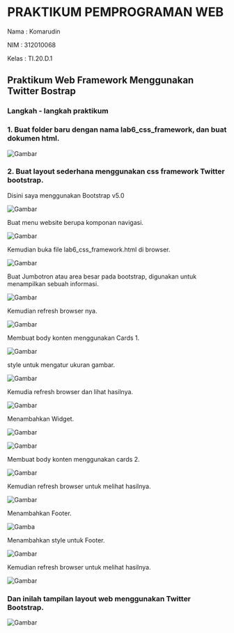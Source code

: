 # PRAKTIKUM PEMPROGRAMAN WEB
Nama  : Komarudin <p>
NIM   : 312010068 <p>
Kelas : TI.20.D.1 <p>
## Praktikum Web Framework Menggunakan Twitter Bostrap<p>
### Langkah - langkah praktikum <p>
### 1. Buat folder baru dengan nama lab6_css_framework, dan buat dokumen html.<p>
![Gambar](Css1.png)<p>
### 2. Buat layout sederhana menggunakan css framework Twitter bootstrap.<p>
Disini saya menggunakan Bootstrap v5.0<p>
![Gambar](Css2.png)<p>
Buat menu website berupa komponan navigasi.<p>
![Gambar](Css3.png)<p>
Kemudian buka file lab6_css_framework.html di browser.<p>
![Gambar](Ss1.png)<p>
Buat Jumbotron atau area besar pada bootstrap, digunakan untuk menampilkan sebuah informasi.<p>
![Gambar](Css4.png)<p>
Kemudian refresh browser nya.<p>
![Gambar](Ss2.png)<p>
Membuat body konten menggunakan Cards 1.<p>
![Gambar](Css4.0.png)<p>
style untuk mengatur ukuran gambar.<p>
![Gambar](Css5.0.png)<p>
Kemudia refresh browser dan lihat hasilnya.<p>
![Gambar](Ss3.png)<p>
Menambahkan Widget.<p>
![Gambar](Css6.png)<p>
![Gambar](Ss4.png)<p>
Membuat body konten menggunakan cards 2.<p>
![Gambar](Css7.png)<p>
Kemudian refresh browser untuk melihat hasilnya.<p>
![Gambar](Ss5.png)<p>
Menambahkan Footer.<p>
![Gamba](Css8.png)<p>
Menambahkan style untuk Footer.<p>
![Gambar](Css8.0.png)<p>
Kemudian refresh browser untuk melihat hasilnya.<p>
![Gambar](Ss6.png)<p>
### Dan inilah tampilan layout web menggunakan Twitter Bootstrap.<p>
![Gambar](Ss7.png)

